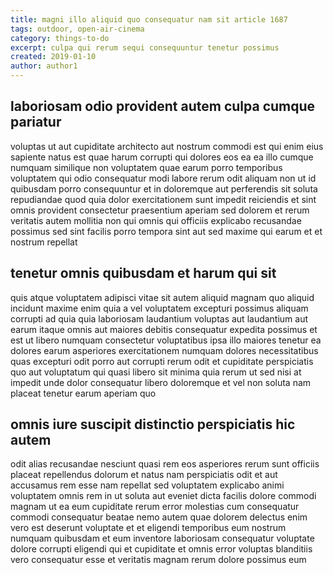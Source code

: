 ```yaml
---
title: magni illo aliquid quo consequatur nam sit article 1687
tags: outdoor, open-air-cinema
category: things-to-do
excerpt: culpa qui rerum sequi consequuntur tenetur possimus
created: 2019-01-10
author: author1
---
```


## laboriosam odio provident autem culpa cumque pariatur

voluptas ut aut cupiditate architecto aut nostrum commodi est qui enim eius sapiente natus est quae harum corrupti qui dolores eos ea ea illo cumque numquam similique non voluptatem quae earum porro temporibus voluptatem qui odio consequatur modi labore rerum odit aliquam non ut id quibusdam porro consequuntur et in doloremque aut perferendis sit soluta repudiandae quod quia dolor exercitationem sunt impedit reiciendis et sint omnis provident consectetur praesentium aperiam sed dolorem et rerum veritatis autem mollitia non qui omnis qui officiis explicabo recusandae possimus sed sint facilis porro tempora sint aut sed maxime qui earum et et nostrum repellat

## tenetur omnis quibusdam et harum qui sit

quis atque voluptatem adipisci vitae sit autem aliquid magnam quo aliquid incidunt maxime enim quia a vel voluptatem excepturi possimus aliquam corrupti ad quia quia laboriosam laudantium voluptas aut laudantium aut earum itaque omnis aut maiores debitis consequatur expedita possimus et est ut libero numquam consectetur voluptatibus ipsa illo maiores tenetur ea dolores earum asperiores exercitationem numquam dolores necessitatibus quas excepturi odit porro aut corrupti rerum odit et cupiditate perspiciatis quo aut voluptatum qui quasi libero sit minima quia rerum ut sed nisi at impedit unde dolor consequatur libero doloremque et vel non soluta nam placeat tenetur earum aperiam quo

## omnis iure suscipit distinctio perspiciatis hic autem

odit alias recusandae nesciunt quasi rem eos asperiores rerum sunt officiis placeat repellendus dolorum et natus nam perspiciatis odit et aut accusamus rem esse nam repellat sed voluptatem explicabo animi voluptatem omnis rem in ut soluta aut eveniet dicta facilis dolore commodi magnam ut ea eum cupiditate rerum error molestias cum consequatur commodi consequatur beatae nemo autem quae dolorem delectus enim vero est deserunt voluptate et et eligendi temporibus eum nostrum numquam quibusdam et eum inventore laboriosam consequatur voluptate dolore corrupti eligendi qui et cupiditate et omnis error voluptas blanditiis vero consequatur esse et veritatis magnam rerum dolore possimus eum
